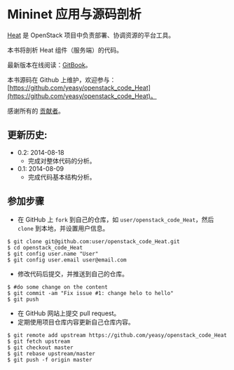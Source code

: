 Mininet 应用与源码剖析
============
[Heat](https://wiki.openstack.org/wiki/Heat) 是 OpenStack 项目中负责部署、协调资源的平台工具。

本书将剖析 Heat 组件（服务端）的代码。

最新版本在线阅读：[GitBook](https://www.gitbook.io/book/yeasy/openstack_code_Heat)。

本书源码在 Github 上维护，欢迎参与： [https://github.com/yeasy/openstack_code_Heat](https://github.com/yeasy/openstack_code_Heat)。

感谢所有的 [贡献者](https://github.com/yeasy/openstack_code_Heat/graphs/contributors)。

## 更新历史:
* 0.2: 2014-08-18
    * 完成对整体代码的分析。
* 0.1: 2014-08-09
	* 完成代码基本结构分析。

## 参加步骤
* 在 GitHub 上 `fork` 到自己的仓库，如 `user/openstack_code_Heat`，然后 `clone` 到本地，并设置用户信息。
```
$ git clone git@github.com:user/openstack_code_Heat.git
$ cd openstack_code_Heat
$ git config user.name "User"
$ git config user.email user@email.com
```
* 修改代码后提交，并推送到自己的仓库。
```
$ #do some change on the content
$ git commit -am "Fix issue #1: change helo to hello"
$ git push
```
* 在 GitHub 网站上提交 pull request。
* 定期使用项目仓库内容更新自己仓库内容。
```
$ git remote add upstream https://github.com/yeasy/openstack_code_Heat
$ git fetch upstream
$ git checkout master
$ git rebase upstream/master
$ git push -f origin master
